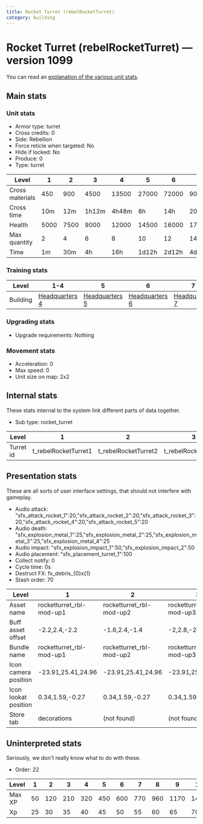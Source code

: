 ```yaml
---
title: Rocket Turret (rebelRocketTurret)
category: building
---
```


# Rocket Turret (rebelRocketTurret) — version 1099

You can read an [explanation  of the various unit stats](unitexplained.md).

## Main stats

### Unit stats

  * Armor type: turret
  * Cross credits: 0
  * Side: Rebellion
  * Force reticle when targeted: No
  * Hide if locked: No
  * Produce: 0
  * Type: turret

|Level          |1   |2   |3    |4    |5    |6    |7    |8     |9     |10    |
|---------------|----|----|-----|-----|-----|-----|-----|------|------|------|
|Cross materials|450 |900 |4500 |13500|27000|72000|90000|135000|360000|540000|
|Cross time     |10m |12m |1h12m|4h48m|8h   |14h  |20h  |1d4h  |1d12h |2d    |
|Health         |5000|7500|9000 |12000|14500|16000|17500|22000 |24500 |27000 |
|Max quantity   |2   |4   |6    |8    |10   |12   |14   |16    |18    |20    |
|Time           |1m  |30m |4h   |16h  |1d12h|2d12h|4d   |6d    |1w1d  |1w3d  |


### Training stats

|Level   |1-4                           |5                             |6                             |7                             |8                             |9                             |10                             |
|--------|------------------------------|------------------------------|------------------------------|------------------------------|------------------------------|------------------------------|-------------------------------|
|Building|[Headquarters 4](rebelHQ.html)|[Headquarters 5](rebelHQ.html)|[Headquarters 6](rebelHQ.html)|[Headquarters 7](rebelHQ.html)|[Headquarters 8](rebelHQ.html)|[Headquarters 9](rebelHQ.html)|[Headquarters 10](rebelHQ.html)|


### Upgrading stats

  * Upgrade requirements: Nothing

### Movement stats

  * Acceleration: 0
  * Max speed: 0
  * Unit size on map: 2x2

## Internal stats

These stats internal to the system link different parts of data together.

  * Sub type: rocket_turret

|Level    |1                   |2                   |3                   |4                   |5                   |6                   |7                   |8                   |9                   |10                   |
|---------|--------------------|--------------------|--------------------|--------------------|--------------------|--------------------|--------------------|--------------------|--------------------|---------------------|
|Turret id|t_rebelRocketTurret1|t_rebelRocketTurret2|t_rebelRocketTurret3|t_rebelRocketTurret4|t_rebelRocketTurret5|t_rebelRocketTurret6|t_rebelRocketTurret7|t_rebelRocketTurret8|t_rebelRocketTurret9|t_rebelRocketTurret10|


## Presentation stats

These are all sorts of user interface settings, that should not interfere with gameplay.

  * Audio attack: "sfx_attack_rocket_1":20,"sfx_attack_rocket_2":20,"sfx_attack_rocket_3":20,"sfx_attack_rocket_4":20,"sfx_attack_rocket_5":20
  * Audio death: "sfx_explosion_metal_1":25,"sfx_explosion_metal_2":25,"sfx_explosion_metal_3":25,"sfx_explosion_metal_4":25
  * Audio impact: "sfx_explosion_impact_1":50,"sfx_explosion_impact_2":50
  * Audio placement: "sfx_placement_turret_1":100
  * Collect notify: 0
  * Cycle time: 0s
  * Destruct FX: fx_debris_{0}x{1}
  * Stash order: 70

|Level               |1                       |2                       |3                       |4                       |5                       |6                       |7                       |8                       |9                       |10                       |
|--------------------|------------------------|------------------------|------------------------|------------------------|------------------------|------------------------|------------------------|------------------------|------------------------|-------------------------|
|Asset name          |rocketturret_rbl-mod-up1|rocketturret_rbl-mod-up2|rocketturret_rbl-mod-up3|rocketturret_rbl-mod-up4|rocketturret_rbl-mod-up5|rocketturret_rbl-mod-up6|rocketturret_rbl-mod-up7|rocketturret_rbl-mod-up8|rocketturret_rbl-mod-up9|rocketturret_rbl-mod-up10|
|Buff asset offset   |-2.2,2.4,-2.2           |-1.6,2.4,-1.4           |-2,2.8,-2.4             |-0.8,1.4,-0.8           |-0.8,1.4,-0.8           |-1.6, 0.0, -1.6         |-1.6, 0.0, -1.6         |-1.6, 0.0, -1.6         |-1.6, 0.0, -1.6         |-1.6, 0.0, -1.6          |
|Bundle name         |rocketturret_rbl-mod-up1|rocketturret_rbl-mod-up2|rocketturret_rbl-mod-up3|rocketturret_rbl-mod-up4|rocketturret_rbl-mod-up5|rocketturret_rbl-mod-up6|rocketturret_rbl-mod-up7|rocketturret_rbl-mod-up8|rocketturret_rbl-mod-up9|rocketturret_rbl-mod-up10|
|Icon camera position|-23.91,25.41,24.96      |-23.91,25.41,24.96      |-23.91,25.41,24.96      |-23.91,25.41,24.96      |-23.91,25.41,24.96      |-23.91,25.41,24.96      |-23.91,25.41,24.96      |-23.91,25.41,24.96      |-25.28,30.34,29.07      |-25.28,30.34,29.07       |
|Icon lookat position|0.34,1.59,-0.27         |0.34,1.59,-0.27         |0.34,1.59,-0.27         |0.34,1.59,-0.27         |0.34,1.59,-0.27         |0.34,1.59,-0.27         |0.34,1.59,-0.27         |0.34,1.59,-0.27         |0.41,2.03,-0.59         |0.41,2.03,-0.59          |
|Store tab           |decorations             |(not found)             |(not found)             |(not found)             |(not found)             |(not found)             |(not found)             |(not found)             |(not found)             |(not found)              |


## Uninterpreted stats

Seriously, we don't really know what to do with these.

  * Order: 22

|Level |1 |2  |3  |4  |5  |6  |7  |8  |9   |10  |
|------|--|---|---|---|---|---|---|---|----|----|
|Max XP|50|120|210|320|450|600|770|960|1170|1400|
|Xp    |25|30 |35 |40 |45 |50 |55 |60 |65  |70  |


